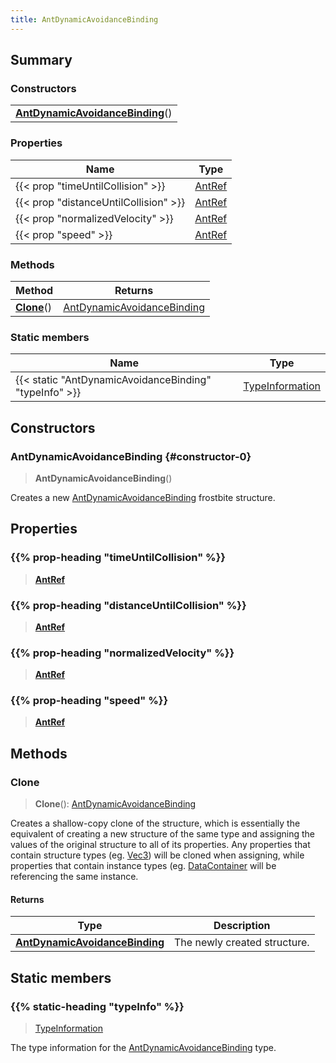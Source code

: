 ```yaml
---
title: AntDynamicAvoidanceBinding
---
```



## Summary
### Constructors
| |
| ----------- |
| **[AntDynamicAvoidanceBinding](#constructor-0)**() |

### Properties
| Name | Type |
| ---- | ---- |
| {{< prop "timeUntilCollision" >}} | [AntRef](/vext/ref/fb/antref) |
| {{< prop "distanceUntilCollision" >}} | [AntRef](/vext/ref/fb/antref) |
| {{< prop "normalizedVelocity" >}} | [AntRef](/vext/ref/fb/antref) |
| {{< prop "speed" >}} | [AntRef](/vext/ref/fb/antref) |

### Methods
| Method | Returns |
| ------ | ---- |
| **[Clone](#clone)**() | [AntDynamicAvoidanceBinding](/vext/ref/fb/antdynamicavoidancebinding) |

### Static members
| Name | Type |
| ---- | ---- |
| {{< static "AntDynamicAvoidanceBinding" "typeInfo" >}} | [TypeInformation](/vext/ref/shared/class/typeinformation) |

## Constructors
### AntDynamicAvoidanceBinding {#constructor-0}
> **AntDynamicAvoidanceBinding**()

Creates a new [AntDynamicAvoidanceBinding](/vext/ref/fb/antdynamicavoidancebinding) frostbite structure.

## Properties
### {{% prop-heading "timeUntilCollision" %}}
> **[AntRef](/vext/ref/fb/antref)**

### {{% prop-heading "distanceUntilCollision" %}}
> **[AntRef](/vext/ref/fb/antref)**

### {{% prop-heading "normalizedVelocity" %}}
> **[AntRef](/vext/ref/fb/antref)**

### {{% prop-heading "speed" %}}
> **[AntRef](/vext/ref/fb/antref)**

## Methods
### Clone
> **Clone**(): [AntDynamicAvoidanceBinding](/vext/ref/fb/antdynamicavoidancebinding)

Creates a shallow-copy clone of the structure, which is essentially the equivalent of creating a new structure of the same type and assigning the values of the original structure to all of its properties. Any properties that contain structure types (eg. [Vec3](/vext/ref/shared/class/vec3)) will be cloned when assigning, while properties that contain instance types (eg. [DataContainer](/vext/ref/shared/class/datacontainer) will be referencing the same instance.

#### Returns
| Type | Description |
| ---- | ----------- |
| **[AntDynamicAvoidanceBinding](/vext/ref/fb/antdynamicavoidancebinding)** | The newly created structure. |

## Static members
### {{% static-heading "typeInfo" %}}
> [TypeInformation](/vext/ref/shared/class/typeinformation)

The type information for the [AntDynamicAvoidanceBinding](/vext/ref/fb/antdynamicavoidancebinding) type.


